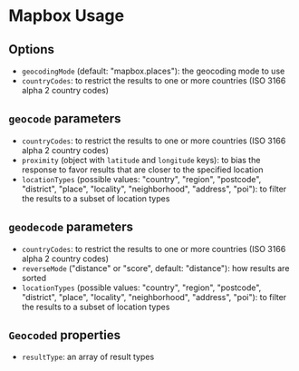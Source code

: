 # Mapbox Usage

## Options

- `geocodingMode` (default: "mapbox.places"): the geocoding mode to use
- `countryCodes`: to restrict the results to one or more countries (ISO 3166 alpha 2 country codes)

## `geocode` parameters

- `countryCodes`: to restrict the results to one or more countries (ISO 3166 alpha 2 country codes)
- `proximity` (object with `latitude` and `longitude` keys): to bias the response to favor results that are closer to the specified location
- `locationTypes` (possible values: "country", "region", "postcode", "district", "place", "locality", "neighborhood", "address", "poi"): to filter the results to a subset of location types

## `geodecode` parameters

- `countryCodes`: to restrict the results to one or more countries (ISO 3166 alpha 2 country codes)
- `reverseMode` ("distance" or "score", default: "distance"): how results are sorted
- `locationTypes` (possible values: "country", "region", "postcode", "district", "place", "locality", "neighborhood", "address", "poi"): to filter the results to a subset of location types

## `Geocoded` properties

- `resultType`: an array of result types
